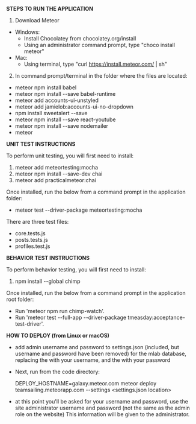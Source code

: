 **STEPS TO RUN THE APPLICATION**
1. Download Meteor
  * Windows:
    * Install Chocolatey from chocolatey.org/install
    * Using an administrator command prompt, type "choco install meteor"
  * Mac:
    * Using terminal, type "curl https://install.meteor.com/ | sh"
2. In command prompt/terminal in the folder where the files are located:
  * meteor npm install babel
  * meteor npm install --save babel-runtime
  * meteor add accounts-ui-unstyled
  * meteor add jamielob:accounts-ui-no-dropdown
  * npm install sweetalert --save
  * meteor npm install --save react-youtube
  * meteor npm install --save nodemailer
  * meteor

**UNIT TEST INSTRUCTIONS**

To perform unit testing, you will first need to install:
  1. meteor add meteortesting:mocha
  2. meteor npm install --save-dev chai
  3. meteor add practicalmeteor:chai

Once installed, run the below from a command prompt in the application folder:
  * meteor test --driver-package meteortesting:mocha

There are three test files:
  * core.tests.js
  * posts.tests.js
  * profiles.test.js

**BEHAVIOR TEST INSTRUCTIONS**

To perform behavior testing, you will first need to install:
  1. npm install --global chimp

Once installed, run the below from a command prompt in the application root folder:
  * Run 'meteor npm run chimp-watch'.
  * Run 'meteor test --full-app --driver-package tmeasday:acceptance-test-driver'.

**HOW TO DEPLOY (from Linux or macOS)**
 * add admin username and password to settings.json (included, but username and password have been removed)  for the mlab database,
   replacing the <dbuser> with your username, and the <dbpassword> with your password
 * Next, run from the code directory:

   DEPLOY_HOSTNAME=galaxy.meteor.com meteor deploy teamsailing.meteorapp.com --settings <settings.json location>
 * at this point you'll be asked for your username and password, use the site administrator username and password (not the same as the admin role on the website) This information will be given to the administrator.
